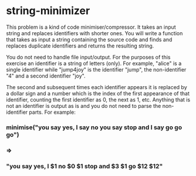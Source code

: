 # string-minimizer

This problem is a kind of code minimiser/compressor. It takes an input string and replaces
identifiers with shorter ones. You will write a function that takes as input a string containing
the source code and finds and replaces duplicate identifiers and returns the resulting string.

You do not need to handle file input/output. For the purposes of this exercise an identifier is
a string of letters (only). For example, "alice" is a single identifier while "jump4joy" is the
identifier "jump", the non-identifier "4" and a second identifier "joy".

The second and subsequent times each identifier appears it is replaced by a dollar sign and
a number which is the index of the first appearance of that identifier, counting the first
identifier as 0, the next as 1, etc. 
Anything that is not an identifier is output as is and you do
not need to parse the non-identifier parts. For example:

### minimise("you say yes, I say no you say stop and I say go go go")
### =>
### "you say yes, I $1 no $0 $1 stop and $3 $1 go $12 $12"
